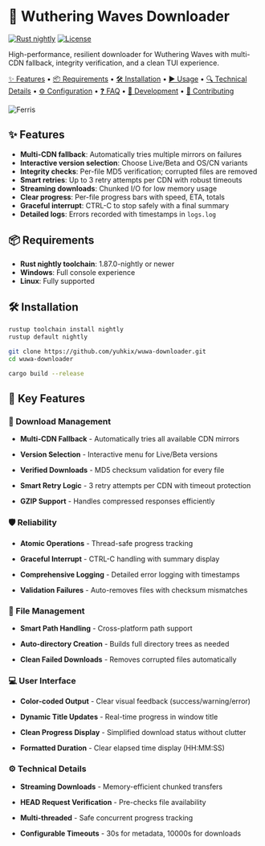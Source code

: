 # 🌊 Wuthering Waves Downloader

[![Rust nightly](https://img.shields.io/badge/Rust-1.87.0--nightly-orange?logo=rust)](https://www.rust-lang.org/) [![License](https://img.shields.io/badge/License-MIT-blue)](LICENSE)

High-performance, resilient downloader for Wuthering Waves with multi-CDN fallback, integrity verification, and a clean TUI experience.

[✨ Features](#-features) •
[📦 Requirements](#-requirements) •
[🛠️ Installation](#️-installation) •
[▶️ Usage](#️-usage) •
[🔍 Technical Details](#-technical-details) •
[⚙️ Configuration](#️-configuration) •
[❓ FAQ](#-faq) •
[🧪 Development](#-development) •
[🤝 Contributing](#-contributing)

![Ferris](https://i.ibb.co/QVThVkd/Ferris.png)

</div>

## ✨ Features
- **Multi-CDN fallback**: Automatically tries multiple mirrors on failures
- **Interactive version selection**: Choose Live/Beta and OS/CN variants
- **Integrity checks**: Per-file MD5 verification; corrupted files are removed
- **Smart retries**: Up to 3 retry attempts per CDN with robust timeouts
- **Streaming downloads**: Chunked I/O for low memory usage
- **Clear progress**: Per-file progress bars with speed, ETA, totals
- **Graceful interrupt**: CTRL-C to stop safely with a final summary
- **Detailed logs**: Errors recorded with timestamps in `logs.log`

## 📦 Requirements
- **Rust nightly toolchain**: 1.87.0-nightly or newer
- **Windows**: Full console experience
- **Linux**: Fully supported

## 🛠️ Installation
```bash
rustup toolchain install nightly
rustup default nightly

git clone https://github.com/yuhkix/wuwa-downloader.git
cd wuwa-downloader

cargo build --release
```

## 🌟 Key Features

### 🚀 Download Management
- **Multi-CDN Fallback** - Automatically tries all available CDN mirrors

- **Version Selection** - Interactive menu for Live/Beta versions

- **Verified Downloads** - MD5 checksum validation for every file

- **Smart Retry Logic** - 3 retry attempts per CDN with timeout protection

- **GZIP Support** - Handles compressed responses efficiently

### 🛡️ Reliability
- **Atomic Operations** - Thread-safe progress tracking

- **Graceful Interrupt** - CTRL-C handling with summary display

- **Comprehensive Logging** - Detailed error logging with timestamps

- **Validation Failures** - Auto-removes files with checksum mismatches

### 📂 File Management
- **Smart Path Handling** - Cross-platform path support

- **Auto-directory Creation** - Builds full directory trees as needed

- **Clean Failed Downloads** - Removes corrupted files automatically

### 💻 User Interface
- **Color-coded Output** - Clear visual feedback (success/warning/error)

- **Dynamic Title Updates** - Real-time progress in window title

- **Clean Progress Display** - Simplified download status without clutter

- **Formatted Duration** - Clear elapsed time display (HH:MM:SS)

### ⚙️ Technical Details
- **Streaming Downloads** - Memory-efficient chunked transfers

- **HEAD Request Verification** - Pre-checks file availability

- **Multi-threaded** - Safe concurrent progress tracking

- **Configurable Timeouts** - 30s for metadata, 10000s for downloads
